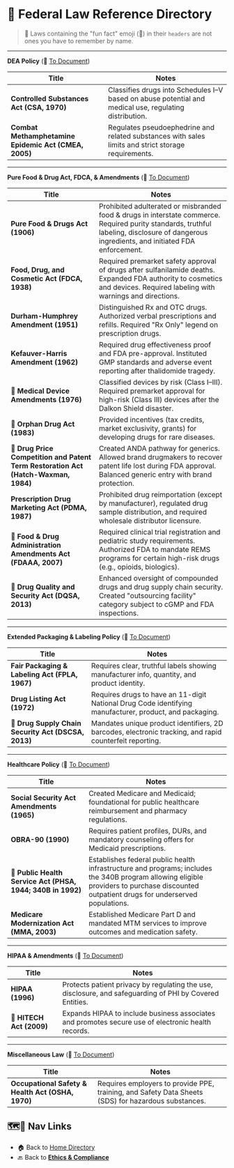 # 🦅 Federal Law Reference Directory

> 📌 Laws containing the "fun fact" emoji (🤯) in their `headers` are not ones you have to remember by name.

---

**DEA Policy** (🔗 [To Document](./csa_cmea.md))

| **Title** | **Notes** |
|-----------|-----------|
| **Controlled Substances Act (CSA, 1970)** | Classifies drugs into Schedules I–V based on abuse potential and medical use, regulating distribution. |
| **Combat Methamphetamine Epidemic Act (CMEA, 2005)** | Regulates pseudoephedrine and related substances with sales limits and strict storage requirements. |

---

**Pure Food & Drug Act, FDCA, & Amendments** (🔗 [To Document](./fda_fdca.md))

| **Title** | **Notes** |
|-----------|-----------|
| **Pure Food & Drugs Act (1906)** | Prohibited adulterated or misbranded food & drugs in interstate commerce. Required purity standards, truthful labeling, disclosure of dangerous ingredients, and initiated FDA enforcement. |
| **Food, Drug, and Cosmetic Act (FDCA, 1938)** | Required premarket safety approval of drugs after sulfanilamide deaths. Expanded FDA authority to cosmetics and devices. Required labeling with warnings and directions. |
| **Durham-Humphrey Amendment (1951)** | Distinguished Rx and OTC drugs. Authorized verbal prescriptions and refills. Required "Rx Only" legend on prescription drugs. |
| **Kefauver-Harris Amendment (1962)** | Required drug effectiveness proof and FDA pre-approval. Instituted GMP standards and adverse event reporting after thalidomide tragedy. |
| 🤯 **Medical Device Amendments (1976)** | Classified devices by risk (Class I–III). Required premarket approval for high-risk (Class III) devices after the Dalkon Shield disaster. |
| 🤯 **Orphan Drug Act (1983)** | Provided incentives (tax credits, market exclusivity, grants) for developing drugs for rare diseases. |
| 🤯 **Drug Price Competition and Patent Term Restoration Act (Hatch-Waxman, 1984)** | Created ANDA pathway for generics. Allowed brand drugmakers to recover patent life lost during FDA approval. Balanced generic entry with brand protection. |
| **Prescription Drug Marketing Act (PDMA, 1987)** | Prohibited drug reimportation (except by manufacturer), regulated drug sample distribution, and required wholesale distributor licensure. |
| 🤯 **Food & Drug Administration Amendments Act (FDAAA, 2007)** | Required clinical trial registration and pediatric study requirements. Authorized FDA to mandate REMS programs for certain high-risk drugs (e.g., opioids, biologics). |
| 🤯 **Drug Quality and Security Act (DQSA, 2013)** | Enhanced oversight of compounded drugs and drug supply chain security. Created "outsourcing facility" category subject to cGMP and FDA inspections. |

---

**Extended Packaging & Labeling Policy** (🔗 [To Document](./packaging_labeling.md))

| **Title** | **Notes** |
|-----------|-----------|
| **Fair Packaging & Labeling Act (FPLA, 1967)** | Requires clear, truthful labels showing manufacturer info, quantity, and product identity. |
| **Drug Listing Act (1972)** | Requires drugs to have an 11-digit National Drug Code identifying manufacturer, product, and packaging. |
| 🤯 **Drug Supply Chain Security Act (DSCSA, 2013)** | Mandates unique product identifiers, 2D barcodes, electronic tracking, and rapid counterfeit reporting. |

---

**Healthcare Policy** (🔗 [To Document](./healthcare.md))

| **Title** | **Notes** |
|-----------|-----------|
| **Social Security Act Amendments (1965)** | Created Medicare and Medicaid; foundational for public healthcare reimbursement and pharmacy regulations. |
| **OBRA-90 (1990)** | Requires patient profiles, DURs, and mandatory counseling offers for Medicaid prescriptions. |
| 🤯 **Public Health Service Act (PHSA, 1944; 340B in 1992)** | Establishes federal public health infrastructure and programs; includes the 340B program allowing eligible providers to purchase discounted outpatient drugs for underserved populations. |
| **Medicare Modernization Act (MMA, 2003)** | Established Medicare Part D and mandated MTM services to improve outcomes and medication safety. |

---

**HIPAA & Amendments** (🔗 [To Document](./hipaa.md))

| **Title** | **Notes** |
|-----------|-----------|
| **HIPAA (1996)** | Protects patient privacy by regulating the use, disclosure, and safeguarding of PHI by Covered Entities. |
| 🤯 **HITECH Act (2009)** | Expands HIPAA to include business associates and promotes secure use of electronic health records. |

---

**Miscellaneous Law** (🔗 [To Document](./misc.md))

| **Title** | **Notes** |
|-----------|-----------|
| **Occupational Safety & Health Act (OSHA, 1970)** | Requires employers to provide PPE, training, and Safety Data Sheets (SDS) for hazardous substances. |
  
## 🗺️🔗 Nav Links

- 🏠 Back to [Home Directory](../readme.md)
- 🔙 Back to [**Ethics & Compliance**](../ethics_compliance.md)

